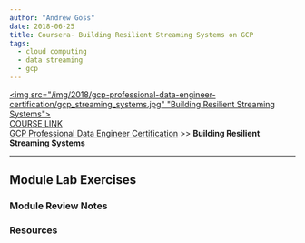 ```yaml
---
author: "Andrew Goss"
date: 2018-06-25
title: Coursera- Building Resilient Streaming Systems on GCP
tags:
  - cloud computing
  - data streaming
  - gcp
---
```

<a href="https://www.coursera.org/learn/building-resilient-streaming-systems-gcp" target=_><img src="/img/2018/gcp-professional-data-engineer-certification/gcp_streaming_systems.jpg" "Building Resilient Streaming Systems"></a><br>
<a href="https://www.coursera.org/learn/building-resilient-streaming-systems-gcp" target="_blank">COURSE LINK</a><br>
<a href="/2018/gcp-professional-data-engineer-certification/">GCP Professional Data Engineer Certification</a> >> <b>Building Resilient Streaming Systems</b>
<hr>

## Module Lab Exercises

### Module Review Notes

### Resources